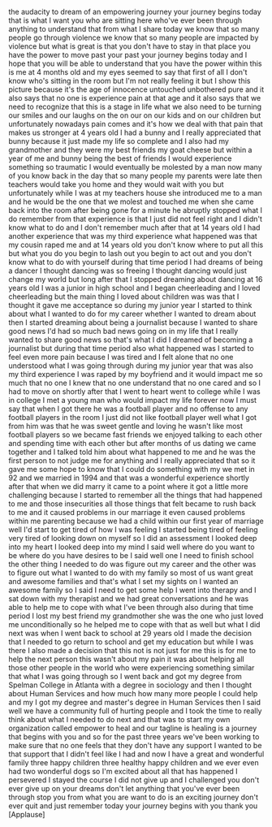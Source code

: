 
the audacity to dream of an empowering
journey your journey begins today that
is what I want you who are sitting here
who&#39;ve ever been through anything to
understand that from what I share today
we know that so many people go through
violence we know that so many people are
impacted by violence but what is great
is that you don&#39;t have to stay in that
place you have the power to move past
your past your journey begins today and
I hope that you will be able to
understand that you have the power
within this is me at 4 months old and my
eyes seemed to say that first of all I
don&#39;t know who&#39;s sitting in the room but
I&#39;m not really feeling it but I show
this picture because it&#39;s the age of
innocence untouched unbothered pure and
it also says that no one is experience
pain at that age and it also says that
we need to recognize that this is a
stage in life what we also need to be
turning our smiles and our laughs on the
on our on our kids and on our children
but unfortunately nowadays pain comes
and it&#39;s how we deal with that pain that
makes us stronger at 4 years old I had a
bunny and I really appreciated that
bunny because it just made my life so
complete and I also had my grandmother
and they were my best friends my goat
cheese but within a year of me and bunny
being the best of friends I would
experience something so traumatic I
would eventually be molested by a man
now many of you know back in the day
that so many people my parents were late
then teachers would take you home and
they would wait with you but
unfortunately while I was at my teachers
house she introduced me to a man and he
would be the one that we molest and
touched me when she came back into the
room after being gone for a minute he
abruptly stopped what I do remember from
that experience is that I just did not
feel right
and I didn&#39;t know what to do and I don&#39;t
remember much after that at 14 years old
I had another experience that was my
third experience what happened was that
my cousin raped me and at 14 years old
you don&#39;t know where to put all this but
what you do you begin to lash out you
begin to act out and you don&#39;t know what
to do with yourself during that time
period I had dreams of being a dancer
I thought dancing was so freeing I
thought dancing would just change my
world but long after that I stopped
dreaming about dancing at 16 years old I
was a junior in high school and I began
cheerleading and I loved cheerleading
but the main thing I loved about
children was was that I thought it gave
me acceptance so during my junior year I
started to think about what I wanted to
do for my career whether I wanted to
dream about then I started dreaming
about being a journalist because I
wanted to share good news I&#39;d had so
much bad news going on in my life that I
really wanted to share good news so
that&#39;s what I did I dreamed of becoming
a journalist but during that time period
also what happened was I started to feel
even more pain because I was tired and I
felt alone that no one understood what I
was going through during my junior year
that was also my third experience I was
raped by my boyfriend and it would
impact me so much that no one I knew
that no one understand that no one cared
and so I had to move on shortly after
that I went to heart went to college
while I was in college I met a young man
who would impact my life forever now I
must say that when I got there he was a
football player and no offense to any
football players in the room I just did
not like football player well what I got
from him was that he was sweet gentle
and loving he wasn&#39;t like most football
players so we became fast friends we
enjoyed talking to each other and
spending time with each other but after
months of us dating we came together and
I talked told him about what happened to
me
and he was the first person to not judge
me for anything and I really appreciated
that so it gave me some hope to know
that I could do something with my
we met in 92 and we married in 1994 and
that was a wonderful experience shortly
after that when we did marry it came to
a point where it got a little more
challenging because I started to
remember all the things that had
happened to me and those insecurities
all those things that felt became to
rush back to me and it caused problems
in our marriage it even caused problems
within me parenting because we had a
child within our first year of marriage
well I&#39;d start to get tired of how I was
feeling I started being tired of feeling
very tired of looking down on myself so
I did an assessment I looked deep into
my heart I looked deep into my mind I
said well where do you want to be where
do you have desires to be I said well
one I need to finish school the other
thing I needed to do was figure out my
career and the other was to figure out
what I wanted to do with my family so
most of us want great and awesome
families and that&#39;s what I set my sights
on I wanted an awesome family so I said
I need to get some help I went into
therapy and I sat down with my therapist
and we had great conversations and he
was able to help me to cope with what
I&#39;ve been through also during that time
period I lost my best friend my
grandmother she was the one who just
loved me unconditionally so he helped me
to cope with that as well but what I did
next was when I went back to school at
29 years old I made the decision that I
needed to go return to school and get my
education but while I was there I also
made a decision that this not is not
just for me this is for me to help the
next person this wasn&#39;t about my pain it
was about helping all those other people
in the world who were experiencing
something similar that what I was going
through so I went back and got my degree
from Spelman College in Atlanta with a
degree in sociology and then I thought
about Human Services and how much how
many more people I could help and my I
got my degree and master&#39;s degree in
Human Services then I said well we have
a community full of hurting people
and I took the time to really think
about what I needed to do next
and that was to start my own
organization called empower to heal and
our tagline is healing is a journey that
begins with you and so for the past
three years we&#39;ve been working to make
sure that no one feels that they don&#39;t
have any support I wanted to be that
support that I didn&#39;t feel like I had
and now I have a great and wonderful
family three happy children three
healthy happy children and we ever even
had two wonderful dogs so I&#39;m excited
about all that has happened I persevered
I stayed the course I did not give up
and I challenged you don&#39;t ever give up
on your dreams
don&#39;t let anything that you&#39;ve ever been
through stop you from what you are want
to do is an exciting journey don&#39;t ever
quit and just remember today your
journey begins with you thank you
[Applause]
